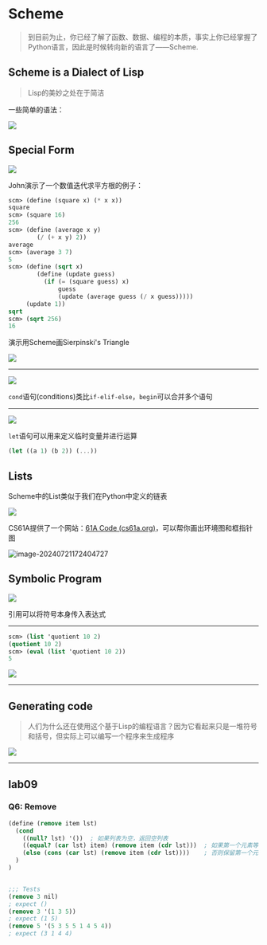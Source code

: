 # Scheme

> 到目前为止，你已经了解了函数、数据、编程的本质，事实上你已经掌握了Python语言，因此是时候转向新的语言了——Scheme.

## Scheme is a Dialect of Lisp

> Lisp的美妙之处在于简洁

一些简单的语法：

![](.\picture\21.01.png)

## Special Form

![](.\picture\21.02.png)

John演示了一个数值迭代求平方根的例子：

```scheme
scm> (define (square x) (* x x))
square
scm> (square 16)
256
scm> (define (average x y)
        (/ (+ x y) 2))
average
scm> (average 3 7)
5
scm> (define (sqrt x)
        (define (update guess)
          (if (= (square guess) x)
              guess
              (update (average guess (/ x guess)))))
     (update 1))
sqrt
scm> (sqrt 256)
16
```

演示用Scheme画Sierpinski's Triangle

![](.\picture\21.04.png)

-------

![](.\picture\21.05.png)

`cond`语句(conditions)类比`if-elif-else`，`begin`可以合并多个语句

---

![](.\picture\20.06.png)

`let`语句可以用来定义临时变量并进行运算

```scheme
(let ((a 1) (b 2)) (...))
```

## Lists

Scheme中的List类似于我们在Python中定义的链表

![](.\picture\20.07.png)

CS61A提供了一个网站：[61A Code (cs61a.org)](https://code.cs61a.org/)，可以帮你画出环境图和框指针图

![image-20240721172404727](.\picture\21.06.png)

## Symbolic Program

![](.\picture\20.08.png)

引用可以将符号本身传入表达式

------

```scheme
scm> (list 'quotient 10 2)
(quotient 10 2)
scm> (eval (list 'quotient 10 2))
5
```

![](.\picture\21.09.png)

----

## Generating code

> 人们为什么还在使用这个基于Lisp的编程语言？因为它看起来只是一堆符号和括号，但实际上可以编写一个程序来生成程序

![](.\picture\21.10.png)

----

## lab09

### Q6: Remove

```scheme
(define (remove item lst)
  (cond
    ((null? lst) '())  ; 如果列表为空，返回空列表
    ((equal? (car lst) item) (remove item (cdr lst)))  ; 如果第一个元素等于 item，递归处理剩余部分
    (else (cons (car lst) (remove item (cdr lst))))    ; 否则保留第一个元素，并递归处理剩余部分
  )
)


;;; Tests
(remove 3 nil)
; expect ()
(remove 3 '(1 3 5))
; expect (1 5)
(remove 5 '(5 3 5 5 1 4 5 4))
; expect (3 1 4 4)
```

